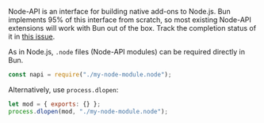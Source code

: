 Node-API is an interface for building native add-ons to Node.js. Bun implements 95% of this interface from scratch, so most existing Node-API extensions will work with Bun out of the box. Track the completion status of it in [this issue](https://github.com/oven-sh/bun/issues/158).

As in Node.js, `.node` files (Node-API modules) can be required directly in Bun.

```js
const napi = require("./my-node-module.node");
```

Alternatively, use `process.dlopen`:

```js
let mod = { exports: {} };
process.dlopen(mod, "./my-node-module.node");
```
